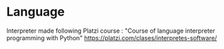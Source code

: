 # Language
 Interpreter made following Platzi course : "Course of language interpreter programming with Python" https://platzi.com/clases/interpretes-software/
